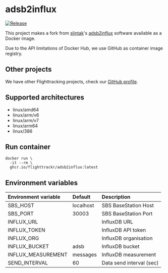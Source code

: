 # adsb2influx

[![Release](https://github.com/flighttrackr/docker-adsb2influx/actions/workflows/release.yml/badge.svg)](https://github.com/flighttrackr/docker-adsb2influx/actions/workflows/release.yml)

This project makes a fork from [slintak]'s [adsb2influx] software available as a Docker image.

Due to the API limitations of Docker Hub, we use GitHub as container image registry.

## Other projects

We have other Flighttracking projects, check our [GitHub profile].

## Supported architectures

- linux/amd64
- linux/arm/v6
- linux/arm/v7
- linux/arm64
- linux/386

## Run container

```shell
docker run \
  -it --rm \
  ghcr.io/flighttrackr/adsb2influx:latest
```

## Environment variables

| Environment variable | Default | Description |
| :- | :- | :- |
| SBS_HOST | localhost | SBS BaseStation Host |
| SBS_PORT | 30003 | SBS BaseStation Port |
| INFLUX_URL | | InfluxDB URL |
| INFLUX_TOKEN | | InfluxDB API token |
| INFLUX_ORG | | InfluxDB organisation |
| INFLUX_BUCKET | adsb | InfluxDB bucket |
| INFLUX_MEASUREMENT | messages | InfluxDB measurement |
| SEND_INTERVAL | 60 | Data send interval (sec) |


[slintak]: https://github.com/slintak
[adsb2influx]: https://github.com/slintak/adsb2influx
[GitHub profile]: https://github.com/flighttrackr
